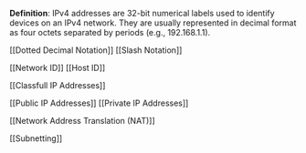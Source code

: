 **Definition**: IPv4 addresses are 32-bit numerical labels used to identify devices on an IPv4 network. They are usually represented in decimal format as four octets separated by periods (e.g., 192.168.1.1).

[[Dotted Decimal Notation]]
[[Slash Notation]]

[[Network ID]]
[[Host ID]]

[[Classfull IP Addresses]]

[[Public IP Addresses]]
[[Private IP Addresses]]

[[Network Address Translation (NAT)]]

[[Subnetting]]






